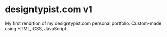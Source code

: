 # designtypist.com v1
My first rendition of my designtypist.com personal portfolio. Custom-made using HTML, CSS, JavaScript.
